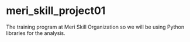 # meri_skill_project01
The training program at Meri Skill Organization so we will be using Python libraries for the analysis. 
